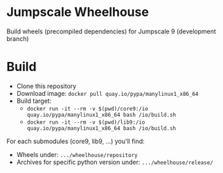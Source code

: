 # Jumpscale Wheelhouse
Build wheels (precompiled dependencies) for Jumpscale 9 (development branch)

# Build
- Clone this repository
- Download image: `docker pull quay.io/pypa/manylinux1_x86_64`
- Build target:
  - `docker run -it --rm -v $(pwd)/core9:/io quay.io/pypa/manylinux1_x86_64 bash /io/build.sh`
  - `docker run -it --rm -v $(pwd)/lib9:/io quay.io/pypa/manylinux1_x86_64 bash /io/build.sh`

For each submodules (core9, lib9, ...) you'll find:
 - Wheels under: `.../wheelhouse/repository`
 - Archives for specific python version under: `.../wheelhouse/release/`

